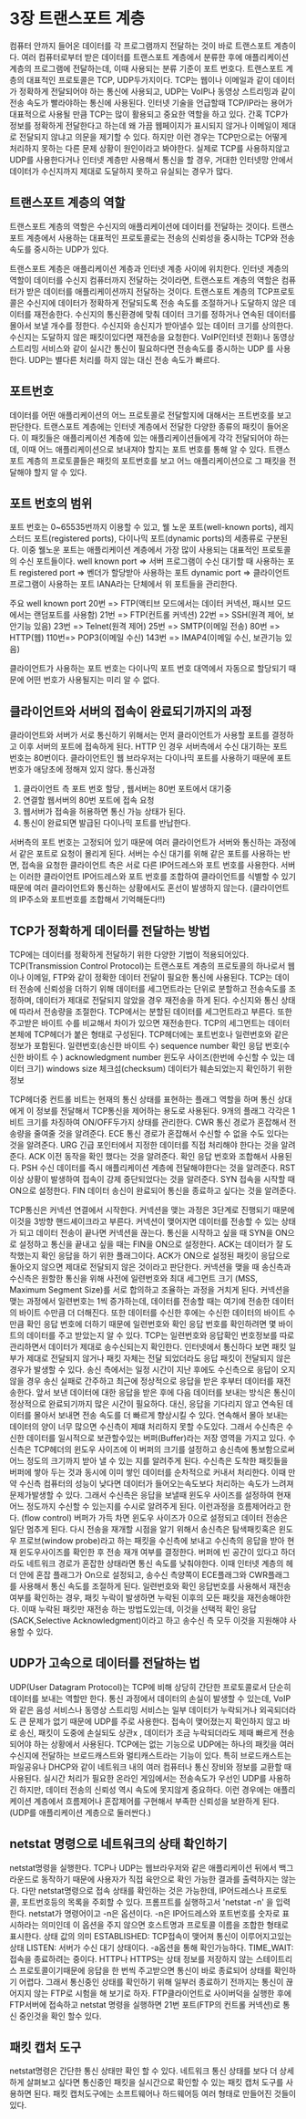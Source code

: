 # 3장 트랜스포트 계층

컴퓨터 안까지 들어온 데이터를 각 프로그램까지 전달하는 것이 바로 트랜스포트 계층이다.
여러 컴퓨터로부터 받은 데이터를 트랜스포트 계층에서 분류한 후에 애플리케이션 계층의 프로그램에 전달하는데, 이때 사용되는 분류 기준이 포트 번호다. 트랜스포트 계층의 대표적인 프로토콜은 TCP, UDP두가지이다. TCP는 웹이나 이메일과 같이 데이터가 정확하게 전달되어야 하는 통신에 사용되고, UDP는 VoIP나 동영상 스트리밍과 같이 전송 속도가 빨라야하는 통신에 사용된다.
인터넷 기술을 언급할때 TCP/IP라는 용어가 대표적으로 사용될 만큼 TCP는 많이 활용되고 중요한 역할을 하고 있다. 간혹 TCP가 정보를 정확하게 전달한다고 하는데 왜 가끔 웹페이지가 표시되지 않거나 이메일이 제대로 전달되지 않냐고 의문을 제기할 수 있다. 하지만 이런 경우는 TCP만으로는 어떻게 처리하지 못하는 다른 문제 상황이 원인이라고 봐야한다. 실제로 TCP를 사용하지않고 UDP를 사용한다거나 인터넷 계층만 사용해서 통신을 할 경우, 거대한 인터넷망 안에서 데이터가 수신지까지 제대로 도달하지 못하고 유실되는 경우가 많다.

## 트랜스포트 계층의 역할

트랜스포트 계층의 역할은 수신지의 애플리케이션에 데이터를 전달하는 것이다. 트랜스포트 계층에서 사용하는 대표적인 프로토콜로는 전송의 신뢰성을 중시하는 TCP와 전송속도를 중시하는 UDP가 있다.

트랜스포트 계층은 애플리케이션 계층과 인터넷 계층 사이에 위치한다. 인터넷 계층의 역할이 데이터를 수신지 컴퓨터까지 전달하는 것이라면, 트랜스포트 계층의 역할은 컴퓨터가 받은 데이터를 애플리케이션까지 전달하는 것이다.
트랜스포트 계층의 TCP프로토콜은 수신지에 데이터가 정확하게 전달되도록 전송 속도를 조절하거나 도달하지 않은 데이터를 재전송한다.
수신지의 통신환경에 맞춰 데이터 크기를 정하거나 연속된 데이터를 몰아서 보낼 개수를 정한다. 수신지와 송신지가 받아낼수 있는 데이터 크기를 상의한다. 수신지는 도달하지 않은 패킷이있다면 재전송을 요청한다.
VoIP(인터넷 전화)나 동영상 스트리밍 서비스와 같이 실시간 통신이 필요하다면 전송속도를 중시하는 UDP 를 사용한다. UDP는 별다른 처리를 하지 않는 대신 전송 속도가 빠르다.

## 포트번호

데이터를 어떤 애플리케이션의 어느 프로토콜로 전달할지에 대해서는 프트번호를 보고 판단한다.
트랜스포트 계층에는 인터넷 계층에서 전달한 다양한 종류의 패킷이 들어온다. 이 패킷들은 애플리케이션 계층에 있는 애플리케이션들에게 각각 전달되어야 하는데, 이때 어느 애플리케이션으로 보내져야 할지는 포트 번호를 통해 알 수 있다. 트랜스포트 계층의 프로토콜들은 패킷의 포트번호를 보고 어느 애플리케이션으로 그 패킷을 전달해야 할지 알 수 있다.

## 포트 번호의 범위

포트 번호는 0~65535번까지 이용할 수 있고, 웰 노운 포트(well-known ports), 레지스터드 포트(registered ports), 다이나믹 포트(dynamic ports)의 세종류로 구분된다. 이중 웰노운 포트는 애플리케이션 계층에서 가장 많이 사용되는 대표적인 프로토콜의 수신 포트들이다.
well known port => 서버 프로그램이 수신 대기할 때 사용하는 포트
registered port => 벤더가 할당받아 사용하는 포트
dynamic port => 클라이언트 프로그램이 사용하는 포트
IANA라는 단체에서 위 포트들을 관리한다.

주요 well known port
20번 => FTP(액티브 모드에서는 데이터 커넥션, 패시브 모드에서는 랜덤포트를 사용함)
21번 => FTP(컨트롤 커넥션)
22번 => SSH(원격 제어, 보안기능 있음)
23번 => Telnet(원격 제어)
25번 => SMTP(이메일 전송)
80번 => HTTP(웹)
110번=> POP3(이메일 수신)
143번 => IMAP4(이메일 수신, 보관기능 있음)

클라이언트가 사용하는 포트 번호는 다이나믹 포트 번호 대역에서 자동으로 할당되기 때문에 어떤 번호가 사용될지는 미리 알 수 없다.

## 클라이언트와 서버의 접속이 완료되기까지의 과정

클라이언트와 서버가 서로 통신하기 위해서는 먼저 클라이언트가 사용할 포트를 결정하고 이후 서버의 포트에 접속하게 된다. HTTP 인 경우 서버측에서 수신 대기하는 포트 번호는 80번이다. 클라이언트인 웹 브라우저는 다이나믹 포트를 사용하기 때문에 포트 번호가 애당초에 정해져 있지 않다.
통신과정

1. 클라이언트 측 포트 번호 할당 , 웹서버는 80번 포트에서 대기중
2. 연결할 웹서버의 80번 포트에 접속 요청
3. 웹서버가 접속을 허용하면 통신 가능 상태가 된다.
4. 통신이 완료되면 발급된 다이나믹 포트를 반납한다.

서버측의 포트 번호는 고정되어 있기 때문에 여러 클라이언트가 서버와 통신하는 과정에서 같은 포트로 요청이 몰리게 된다. 서버는 수신 대기를 위해 같은 포트를 사용하는 반면, 접속을 요청한 클라이언트 측은 서로 다른 IP어드레스와 포트 번호를 사용한다. 서버는 이러한 클라이언트 IP어드레스와 포트 번호를 조합하여 클라이언트를 식별할 수 있기 때문에 여러 클라이언트와 통신하는 상황에서도 혼선이 발생하지 않는다.
(클라이언트의 IP주소와 포트번호를 조합해서 기억해둔다!!)

## TCP가 정확하게 데이터를 전달하는 방법

TCP에는 데이터를 정확하게 전달하기 위한 다양한 기법이 적용되어있다.
TCP(Transmission Control Protocol)는 트랜스포트 계층의 프로토콜의 하나로서 웹이나 이메일, FTP와 같이 정확한 데이터 전달이 필요한 통신에 사용된다. TCP는 데이터 전송에 신뢰성을 더하기 위해 데이터를 세그먼트라는 단위로 분할하고 전송속도를 조정하며, 데이터가 제대로 전달되지 않았을 경우 재전송을 하게 된다.
수신지와 통신 상태에 따라서 전송량을 조절한다. TCP에서는 분할된 데이터를 세그먼트라고 부른다. 또한 주고받은 바이트 수를 비교해서 차이가 있으면 재전송한다.
TCP의 세그먼트는 데이터 본체에 TCP헤더가 붙은 형태로 구성된다. TCP헤더에는 포트번호나 일련번호와 같은 정보가 포함된다.
일련번호(송신한 바이트 수) sequence number
확인 응답 번호(수신한 바이트 수 ) acknowledgment number
윈도우 사이즈(한번에 수신할 수 있는 데이터 크기) windows size
체크섬(checksum) 데이터가 훼손되었는지 확인하기 위한 정보

TCP헤더중 컨트롤 비트는 현재의 통신 상태를 표현하는 플래그 역할을 하며 통신 상대에게 이 정보를 전달해서 TCP통신을 제어하는 용도로 사용된다. 9개의 플래그 각각은 1비트 크기를 차징하여 ON/OFF두가지 상태를 관리한다.
CWR 통신 경로가 혼잡해서 전송량을 줄여줄 것을 알려준다.
ECE 통신 경로가 혼잡해서 수신할 수 없을 수도 있다는 것을 알려준다.
URG 긴급 포인터에서 지정한 데이터를 직접 처리해야 한다는 것을 알려준다.
ACK 이전 동작을 확인 했다는 것을 알려준다. 확인 응답 번호와 조합해서 사용된다.
PSH 수신 데이터를 즉시 애플리케이션 계층에 전달해야한다는 것을 알려준다.
RST 이상 상황이 발생하여 접속이 강제 중단되었다는 것을 알려준다.
SYN 접속을 시작할 때 ON으로 설정한다.
FIN 데이터 송신이 완료되어 통신을 종료하고 싶다는 것을 알려준다.

TCP통신은 커넥션 연결에서 시작한다. 커넥션을 맺는 과정은 3단계로 진행되기 때문에 이것을 3방향 핸드셰이크라고 부른다. 커넥션이 맺어지면 데이터를 전송할 수 있는 상태가 되고 데이터 전송이 끝나면 커넥션을 끊는다. 통신을 시작하고 싶을 때 SYN을 ON으로 설정하고 통신을 끝내고 싶을 때는 FIN을 ON으로 설정한다. ACK는 데이터가 잘 도착했는지 확인 응답을 하기 위한 플래그이다. ACK가 ON으로 설정된 패킷이 응답으로 돌아오지 않으면 제대로 전달되지 않은 것이라고 판단한다.
커넥션을 맺을 때 송신측과 수신측은 원할한 통신을 위해 사전에 일련번호와 최대 세그먼트 크기 (MSS, Maximum Segment Size)를 서로 합의하고 조율하는 과정을 거치게 된다.
커넥션을 맺는 과정에서 일련번호는 1씩 증가하는데, 데이터를 전송할 때는 여기에 전송한 데이터의 바이트 수만큼 더 더해진다. 또한 데이터를 수신한 후에는 수신한 데이터의 바이트 수만큼 확인 응답 번호에 더하기 때문에 일련번호와 확인 응답 번호를 확인하려면 몇 바이트의 데이터를 주고 받았는지 알 수 있다.
TCP는 일련번호와 응답확인 번호정보를 따로 관리하면서 데이터가 제대로 송수신되는지 확인한다.
인터넷에서 통신하다 보면 패킷 일부가 제대로 전달되지 않거나 패킷 자체는 전달 되었더라도 응답 패킷이 전달되지 않은 경우가 발생할 수 있다. 송신 측에서는 일정 시간이 지난 후에도 수신측으로 응답이 오지 않을 경우 송신 실패로 간주하고 최근에 정상적으로 응답을 받은 후부터 데이터를 재전송한다.
앞서 보낸 데이터에 대한 응답을 받은 후에 다음 데이터를 보내는 방식은 통신이 정상적으로 완료되기까지 많은 시간이 필요하다. 대신, 응답을 기다리지 않고 연속된 데이터를 몰아서 보내면 전송 속도를 더 빠르게 향상시킬 수 있다.
연속해서 몰아 보내는 데이터의 양이 너무 많으면 수신측이 제떄 처리하지 못할 수도있다. 그래서 수신측은 수신한 데이터를 일시적으로 보관할수있는 버퍼(Buffer)라는 저장 영역을 가지고 있다. 수신측은 TCP헤더의 윈도우 사이즈에 이 버퍼의 크기를 설정하고 송신측에 통보함으로써 어느 정도의 크기까지 받아 낼 수 있는 지를 알려주게 된다.
수신측은 도착한 패킷들을 버퍼에 쌓아 두는 것과 동시에 이미 쌓인 데이터를 순차적으로 커내서 처리한다. 이때 만약 수신측 컴퓨터의 성능이 낮다면 데이터가 들어오는속도보다 처리하는 속도가 느려져 문제가발생할 수 있다. 그래서 수신측은 응답을 보낼때 윈도우 사이즈를 설정하여 현재 어느 정도까지 수신할 수 있는지를 수시로 알려주게 된다. 이런과정을 흐름제어라고 한다. (flow control)
버퍼가 가득 차면 윈도우 사이즈가 0으로 설정되고 데이터 전송은 일단 멈추게 된다. 다시 전송을 재개할 시점을 알기 위해서 송신측은 탐색패킷혹은 윈도우 프로브(window probe)라고 하는 패킷을 수신측에 보내고 수신측의 응답을 받아 현재 윈도우사이즈를 확인한 후 전송 재개 여부를 결정한다.
버퍼에 빈 공간이 있다고 하더라도 네트워크 경로가 혼잡한 상태라면 통신 속도를 낮춰야한다. 이때 인터넷 계층의 헤더 안에 혼잡 플래그가 On으로 설정되고, 송수신 측양쪽이 ECE플래그와 CWR플래그를 사용해서 통신 속도를 조절하게 된다.
일련번호와 확인 응답번호를 사용해서 재전송 여부를 확인하는 경우, 패킷 누락이 발생하면 누락된 이후의 모든 패킷을 재전송해야한다. 이때 누락된 패킷만 재전송 하는 방법도있는데, 이것을 선택적 확인 응답(SACK,Selective Acknowledgment)이라고 하고 송수신 측 모두 이것을 지원해야 사용할 수 있다.

## UDP가 고속으로 데이터를 전달하는 법

UDP(User Datagram Protocol)는 TCP에 비해 상당히 간단한 프로토콜로서 단순히 데이터를 보내는 역할만 한다. 통신 과정에서 데이터의 손실이 발생할 수 있는데, VoIP와 같은 음성 서비스나 동영상 스트리밍 서비스는 일부 데이터가 누락되거나 외곡되더라도 큰 문제가 없기 때문에 UDP를 주로 사용한다.
접속이 맺어졌는지 확인하지 않고 바로 송신, 패킷이 도중에 손실되도 상관x , 데이터가 조금 누락되더라도 제때 빠르게 전송되어야 하는 상황에서 사용된다.
TCP에는 없는 기능으로 UDP에는 하나의 패킷을 여러 수신지에 전달하는 브로드캐스트와 멀티캐스트라는 기능이 있다. 특히 브로드캐스트는 파일공유나 DHCP와 같이 네트워크 내의 여러 컴퓨터나 통신 장비와 정보를 교환할 때 사용된다.
실시간 처리가 필요한 온라인 게임에서는 전송속도가 우선인 UDP를 사용하긴 하지만, 데이터 전송의 신뢰성 역시 속도에 못지않게 중요하다. 이런 경우에는 애플리케이션 계층에서 흐름제어나 혼잡제어를 구현해서 부족한 신뢰성을 보완하게 된다. (UDP를 애플리케이션 계층으로 둘러싼다.)

## netstat 명령으로 네트워크의 상태 확인하기

netstat명령을 실행한다. TCP나 UDP는 웹브라우저와 같은 애플리케이션 뒤에서 백그라운드로 동작하기 때문에 사용자가 직접 육안으로 확인 가능한 결과를 출력하지는 않는다. 다만 netstat명령으로 접속 상태를 확인하는 것은 가능한데, IP어드레스나 프로토콜, 포트번호등의 목록을 주회할 수 있다. 프롬프트를 실행하고서 'netstat -n' 을 입력한다. netstat가 명령어이고 -n은 옵션이다. -n은 IP어드레스와 포트번호를 숫자로 표시하라는 의미인데 이 옵션을 주지 않으면 호스트명과 프로토콜 이름을 조합한 형태로 표시한다.
상태 값의 의미
ESTABLISHED: TCP접속이 맺어져 통신이 이루어지고있는 상태
LISTEN: 서버가 수신 대기 상태이다. -a옵션을 통해 확인가능하다.
TIME_WAIT: 접속을 종료하려는 중이다.
HTTP나 HTTPS는 상태 정보를 저장하지 않는 스테이트리스 프로토콜이기때문에 응답을 한 번씩 주고받으면 통신이 바로 종료되어 상태를 확인하기 어렵다. 그래서 통신중인 상태를 확인하기 위해 일부러 종료하기 전까지는 통신이 끊어지지 않는 FTP로 시험을 해 보기로 하자.
FTP클라이언트로 사이버덕을 실행한 후에 FTP서버에 접속하고 netstat 명령을 실행하면 21번 포트(FTP의 컨트롤 커넥션)로 통신 중인것을 확인 할수 있다.

## 패킷 캡처 도구

netstat명령은 간단한 통신 상태만 확인 할 수 있다. 네트워크 통신 상태를 보다 더 상세하게 살펴보고 싶다면 통신중인 패킷을 실시간으로 확인할 수 있는 패킷 캡처 도구를 사용하면 된다. 패킷 캡처도구에는 소프트웨어나 하드웨어등 여러 형태로 만들어진 것들이 있다.
